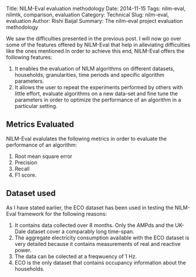 Title: NILM-Eval evaluation methodology
Date: 2014-11-15
Tags: nilm-eval, nilmtk, comparison, evaluation
Category: Technical
Slug: nilm-eval, evaluation
Author: Rishi Baijal
Summary: The nilm-eval project evaluation methodology

We saw the difficulties presented in the previous post. I will now go over some of the features offered by NILM-Eval that help in alleviating difficulties like the ones mentioned.In order to achieve this end, NILM-Eval offers the foillowing features:

1. It enables the evaluation of NILM algorithms on different datasets, households, granularities, time periods and specific algorithm parameters.
2. It allows the user to repeat the experiments performed by others with little effort, evaluate algorithms on a new data-set and fine tune the parameters in order to optimize the performance of an algorithm in a particular setting.

Metrics Evaluated
-----------------

NILM-Eval evalulates the following metrics in order to evaluate the performance of an algorithm:

1. Root mean square error
2. Precision
3. Recall
4. F1 score.

Dataset used
------------

As I have stated earlier, the ECO dataset has been used in testing the NILM-Eval framework for the following reasons:

1. It contains data collected over 8 months. Only the AMPds and the UK-Dale dataset cover a comparably long time-span.
2. The aggregate electricity consumption available with the ECO dataset is very detailed because it contains measurements of real and reactive power.
3. The data can be colected at a freqwuency of 1 Hz.
4. ECO is the only dataset that contains occupancy information about the households.
